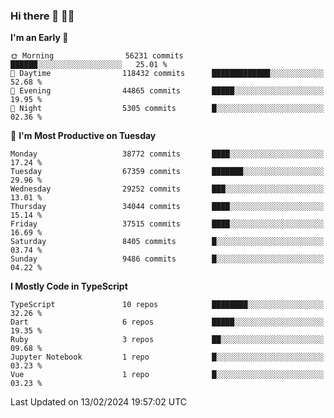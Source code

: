 ### Hi there 👋 🧑‍💻



<!--START_SECTION:waka-->
**I'm an Early 🐤** 

```text
🌞 Morning                56231 commits       ██████░░░░░░░░░░░░░░░░░░░   25.01 % 
🌆 Daytime                118432 commits      █████████████░░░░░░░░░░░░   52.68 % 
🌃 Evening                44865 commits       █████░░░░░░░░░░░░░░░░░░░░   19.95 % 
🌙 Night                  5305 commits        █░░░░░░░░░░░░░░░░░░░░░░░░   02.36 % 
```
📅 **I'm Most Productive on Tuesday** 

```text
Monday                   38772 commits       ████░░░░░░░░░░░░░░░░░░░░░   17.24 % 
Tuesday                  67359 commits       ███████░░░░░░░░░░░░░░░░░░   29.96 % 
Wednesday                29252 commits       ███░░░░░░░░░░░░░░░░░░░░░░   13.01 % 
Thursday                 34044 commits       ████░░░░░░░░░░░░░░░░░░░░░   15.14 % 
Friday                   37515 commits       ████░░░░░░░░░░░░░░░░░░░░░   16.69 % 
Saturday                 8405 commits        █░░░░░░░░░░░░░░░░░░░░░░░░   03.74 % 
Sunday                   9486 commits        █░░░░░░░░░░░░░░░░░░░░░░░░   04.22 % 
```


**I Mostly Code in TypeScript** 

```text
TypeScript               10 repos            ████████░░░░░░░░░░░░░░░░░   32.26 % 
Dart                     6 repos             █████░░░░░░░░░░░░░░░░░░░░   19.35 % 
Ruby                     3 repos             ██░░░░░░░░░░░░░░░░░░░░░░░   09.68 % 
Jupyter Notebook         1 repo              █░░░░░░░░░░░░░░░░░░░░░░░░   03.23 % 
Vue                      1 repo              █░░░░░░░░░░░░░░░░░░░░░░░░   03.23 % 
```




 Last Updated on 13/02/2024 19:57:02 UTC
<!--END_SECTION:waka-->


